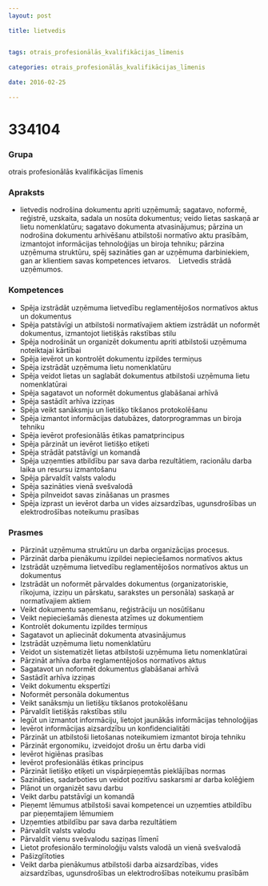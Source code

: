 ```yaml
---
layout: post
    
title: lietvedis

    
tags: otrais_profesionālās_kvalifikācijas_līmenis
    
categories: otrais_profesionālās_kvalifikācijas_līmenis
    
date: 2016-02-25
    
---
```

# 334104

### Grupa
otrais profesionālās kvalifikācijas līmenis


### Apraksts

*  lietvedis nodrošina dokumentu apriti uzņēmumā; sagatavo, noformē, reģistrē, uzskaita, sadala un nosūta dokumentus; veido lietas saskaņā ar lietu nomenklatūru; sagatavo dokumenta atvasinājumus; pārzina un nodrošina dokumentu arhivēšanu atbilstoši normatīvo aktu prasībām, izmantojot informācijas tehnoloģijas un biroja tehniku; pārzina uzņēmuma struktūru, spēj sazināties gan ar uzņēmuma darbiniekiem, gan ar klientiem savas kompetences ietvaros.     Lietvedis strādā uzņēmumos.

### Kompetences

* Spēja izstrādāt uzņēmuma lietvedību reglamentējošos normatīvos aktus un dokumentus
* Spēja patstāvīgi un atbilstoši normatīvajiem aktiem izstrādāt un noformēt dokumentus, izmantojot lietišķās rakstības stilu
* Spēja nodrošināt un organizēt dokumentu apriti atbilstoši uzņēmuma noteiktajai kārtībai
* Spēja ievērot un kontrolēt dokumentu izpildes termiņus
* Spēja izstrādāt uzņēmuma lietu nomenklatūru
* Spēja veidot lietas un saglabāt dokumentus atbilstoši uzņēmuma lietu nomenklatūrai
* Spēja sagatavot un noformēt dokumentus glabāšanai arhīvā
* Spēja sastādīt arhīva izziņas
* Spēja veikt sanāksmju un lietišķo tikšanos protokolēšanu
* Spēja izmantot informācijas datubāzes, datorprogrammas un biroja tehniku
* Spēja ievērot profesionālās ētikas pamatprincipus
* Spēja pārzināt un ievērot lietišķo etiķeti
* Spēja strādāt patstāvīgi un komandā
* Spēja uzņemties atbildību par sava darba rezultātiem, racionālu darba laika un resursu izmantošanu
* Spēja pārvaldīt valsts valodu
* Spēja sazināties vienā svešvalodā
* Spēja pilnveidot savas zināšanas un prasmes
* Spēja izprast un ievērot darba un vides aizsardzības, ugunsdrošības un elektrodrošības noteikumu prasības

### Prasmes 
* Pārzināt uzņēmuma struktūru un darba organizācijas procesus.
*  Pārzināt darba pienākumu izpildei nepieciešamos normatīvos aktus
* Izstrādāt uzņēmuma lietvedību reglamentējošos normatīvos aktus un dokumentus
* Izstrādāt un noformēt pārvaldes dokumentus (organizatoriskie, rīkojuma, izziņu un pārskatu, sarakstes un personāla) saskaņā ar normatīvajiem aktiem
* Veikt dokumentu saņemšanu, reģistrāciju un nosūtīšanu
* Veikt nepieciešamās dienesta atzīmes uz dokumentiem
* Kontrolēt dokumentu izpildes termiņus
* Sagatavot un apliecināt dokumenta atvasinājumus
* Izstrādāt uzņēmuma lietu nomenklatūru
* Veidot un sistematizēt lietas atbilstoši uzņēmuma lietu nomenklatūrai
* Pārzināt arhīva darba reglamentējošos normatīvos aktus
* Sagatavot un noformēt dokumentus glabāšanai arhīvā
* Sastādīt arhīva izziņas
* Veikt dokumentu ekspertīzi
* Noformēt personāla dokumentus
* Veikt sanāksmju un lietišķu tikšanos protokolēšanu
* Pārvaldīt lietišķās rakstības stilu
* Iegūt un izmantot informāciju, lietojot jaunākās informācijas tehnoloģijas
* Ievērot informācijas aizsardzību un konfidencialitāti
* Pārzināt un atbilstoši lietošanas noteikumiem izmantot biroja tehniku
* Pārzināt ergonomiku, izveidojot drošu un ērtu darba vidi
* Ievērot higiēnas prasības
* Ievērot profesionālās ētikas principus
* Pārzināt lietišķo etiķeti un vispārpieņemtās pieklājības normas
* Sazināties, sadarboties un veidot pozitīvu saskarsmi ar darba kolēģiem
* Plānot un organizēt savu darbu
* Veikt darbu patstāvīgi un komandā
* Pieņemt lēmumus atbilstoši savai kompetencei un uzņemties atbildību par pieņemtajiem lēmumiem
* Uzņemties atbildību par sava darba rezultātiem
* Pārvaldīt valsts valodu
* Pārvaldīt vienu svešvalodu saziņas līmenī
* Lietot profesionālo terminoloģiju valsts valodā un vienā svešvalodā
* Pašizglītoties
* Veikt darba pienākumus atbilstoši darba aizsardzības, vides aizsardzības, ugunsdrošības un elektrodrošības noteikumu prasībām